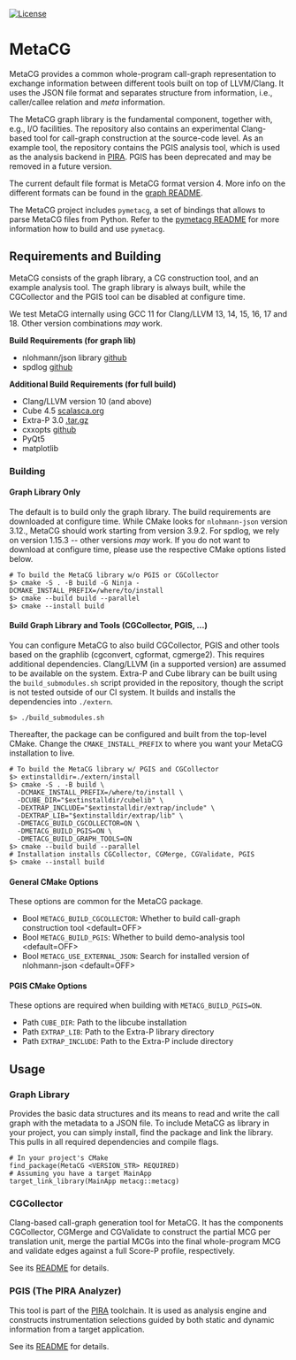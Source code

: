 [![License](https://img.shields.io/badge/License-BSD%203--Clause-blue.svg)](https://opensource.org/licenses/BSD-3-Clause)

# MetaCG

MetaCG provides a common whole-program call-graph representation to exchange information between different tools built on top of LLVM/Clang.
It uses the JSON file format and separates structure from information, i.e., caller/callee relation and *meta* information.

The MetaCG graph library is the fundamental component, together with, e.g., I/O facilities.
The repository also contains an experimental Clang-based tool for call-graph construction at the source-code level.
As an example tool, the repository contains the PGIS analysis tool, which is used as the analysis backend in [PIRA](https://github.com/tudasc/pira).
PGIS has been deprecated and may be removed in a future version.

The current default file format is MetaCG format version 4.
More info on the different formats can be found in the [graph README](graph/README.md).

The MetaCG project includes `pymetacg`, a set of bindings that allows to parse MetaCG files from Python.
Refer to the [pymetacg README](pymetacg/README.md) for more information how to build and use `pymetacg`.

## Requirements and Building

MetaCG consists of the graph library, a CG construction tool, and an example analysis tool.
The graph library is always built, while the CGCollector and the PGIS tool can be disabled at configure time.

We test MetaCG internally using GCC 11 for Clang/LLVM 13, 14, 15, 16, 17 and 18.
Other version combinations *may* work.

**Build Requirements (for graph lib)**
- nlohmann/json library [github](https://github.com/nlohmann/json)
- spdlog [github](https://github.com/gabime/spdlog)

**Additional Build Requirements (for full build)**
- Clang/LLVM version 10 (and above)
- Cube 4.5 [scalasca.org](https://www.scalasca.org/software/cube-4.x/download.html)
- Extra-P 3.0 [.tar.gz](http://apps.fz-juelich.de/scalasca/releases/extra-p/extrap-3.0.tar.gz)
- cxxopts [github](https://github.com/jarro2783/cxxopts)
- PyQt5
- matplotlib

### Building

#### Graph Library Only

The default is to build only the graph library.
The build requirements are downloaded at configure time.
While CMake looks for `nlohmann-json` version 3.12., MetaCG should work starting from version 3.9.2.
For spdlog, we rely on version 1.15.3 -- other versions *may* work.
If you do not want to download at configure time, please use the respective CMake options listed below.

```{.sh}
# To build the MetaCG library w/o PGIS or CGCollector
$> cmake -S . -B build -G Ninja -DCMAKE_INSTALL_PREFIX=/where/to/install
$> cmake --build build --parallel
$> cmake --install build
```

#### Build Graph Library and Tools (CGCollector, PGIS, ...)

You can configure MetaCG to also build CGCollector, PGIS and other tools based on the graphlib (cgconvert, cgformat, cgmerge2).
This requires additional dependencies.
Clang/LLVM (in a supported version) are assumed to be available on the system.
Extra-P and Cube library can be built using the `build_submodules.sh` script provided in the repository, though the script is not tested outside of our CI system.
It builds and installs the dependencies into `./extern`.

```{.sh}
$> ./build_submodules.sh
```

Thereafter, the package can be configured and built from the top-level CMake.
Change the `CMAKE_INSTALL_PREFIX` to where you want your MetaCG installation to live.

```{.sh}
# To build the MetaCG library w/ PGIS and CGCollector
$> extinstalldir=./extern/install
$> cmake -S . -B build \
  -DCMAKE_INSTALL_PREFIX=/where/to/install \
  -DCUBE_DIR="$extinstalldir/cubelib" \
  -DEXTRAP_INCLUDE="$extinstalldir/extrap/include" \
  -DEXTRAP_LIB="$extinstalldir/extrap/lib" \
  -DMETACG_BUILD_CGCOLLECTOR=ON \
  -DMETACG_BUILD_PGIS=ON \
  -DMETACG_BUILD_GRAPH_TOOLS=ON
$> cmake --build build --parallel
# Installation installs CGCollector, CGMerge, CGValidate, PGIS
$> cmake --install build
```

#### General CMake Options

These options are common for the MetaCG package.

- Bool `METACG_BUILD_CGCOLLECTOR`: Whether to build call-graph construction tool <default=OFF>
- Bool `METACG_BUILD_PGIS`: Whether to build demo-analysis tool <default=OFF>
- Bool `METACG_USE_EXTERNAL_JSON`: Search for installed version of nlohmann-json <default=OFF>

#### PGIS CMake Options

These options are required when building with `METACG_BUILD_PGIS=ON`.

- Path `CUBE_DIR`: Path to the libcube installation
- Path `EXTRAP_LIB`: Path to the Extra-P library directory
- Path `EXTRAP_INCLUDE`: Path to the Extra-P include directory

## Usage

### Graph Library

Provides the basic data structures and its means to read and write the call graph with the metadata to a JSON file.
To include MetaCG as library in your project, you can simply install, find the package and link the library.
This pulls in all required dependencies and compile flags.

```
# In your project's CMake
find_package(MetaCG <VERSION_STR> REQUIRED)
# Assuming you have a target MainApp
target_link_library(MainApp metacg::metacg)
```

### CGCollector
Clang-based call-graph generation tool for MetaCG.
It has the components CGCollector, CGMerge and CGValidate to construct the partial MCG per translation unit, merge the partial MCGs into the final whole-program MCG and validate edges against a full Score-P profile, respectively.

See its [README](cgcollector/README.md) for details.


### PGIS (The PIRA Analyzer)

This tool is part of the [PIRA](https://github.com/tudasc/pira) toolchain.
It is used as analysis engine and constructs instrumentation selections guided by both static and dynamic information from a target application.

See its [README](pgis/README.md) for details.
